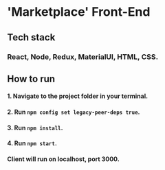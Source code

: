 # 'Marketplace' Front-End

## Tech stack
### React, Node, Redux, MaterialUI, HTML, CSS.

## How to run

#### 1. Navigate to the project folder in your terminal.
#### 2. Run `npm config set legacy-peer-deps true`.
#### 3. Run `npm install`.
#### 4. Run `npm start`.

#### Client will run on localhost, port 3000.
